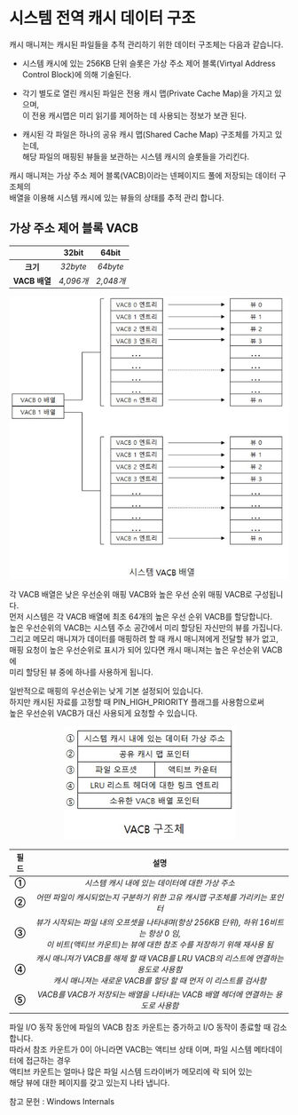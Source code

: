 # 시스템 전역 캐시 데이터 구조

캐시 매니져는 캐시된 파일들을 추적 관리하기 위한 데이터 구조체는 다음과 같습니다.  
- 시스템 캐시에 있는 256KB 단위 슬롯은 가상 주소 제어 블록(Virtyal Address Control Block)에 의해 기술된다.  

- 각기 별도로 열린 캐시된 파일은 전용 캐시 맵(Private Cache Map)을 가지고 있으며,  
이 전용 캐시맵은 미리 읽기를 제어하는 데 사용되는 정보가 보관 된다.  

- 캐시된 각 파일은 하나의 공유 캐시 맵(Shared Cache Map) 구조체를 가지고 있는데,  
해당 파일의 매핑된 뷰들을 보관하는 시스템 캐시의 슬롯들을 가리킨다.  

캐시 매니져는 가상 주소 제어 블록(VACB)이라는 넨페이지드 풀에 저장되는 데이터 구조체의   
배열을 이용해 시스템 캐시에 있는 뷰들의 상태를 추적 관리 합니다.  

## 가상 주소 제어 블록 VACB  
|   |  <center>32bit</center> |  <center>64bit</center> | 
|:--------:|:--------:|:--------:|
|**<center> 크기 </center>** |*<center> 32byte </center>* |*<center> 64byte </center>* |
|**<center> VACB 배열 </center>** |*<center> 4,096개 </center>* |*<center> 2,048개 </center>* |

![이미지](./images/캐시데이터구조1.jpg)  

각 VACB 배열은 낮은 우선순위 매핑 VACB와 높은 우선 순위 매핑 VACB로 구성됩니다.  
먼저 시스템은 각 VACB 배열에 최초 64개의 높은 우선 순위 VACB를 할당합니다.  
높은 우선순위의 VACB는 시스템 주소 공간에서 미리 할당된 자신만의 뷰를 가집니다.  
그리고 메모리 매니져가 데이터를 매핑하려 할 때 캐시 매니져에게 전달할 뷰가 없고,  
매핑 요청이 높은 우선순위로 표시가 되어 있다면 캐시 매니져는 높은 우선순위 VACB에  
미리 할당된 뷰 중에 하나를 사용하게 됩니다.  

일반적으로 매핑의 우선순위는 낮게 기본 설정되어 있습니다.  
하지만 캐시된 자료를 고정할 때 PIN_HIGH_PRIORITY 플래그를 사용함으로써  
높은 우선순위 VACB가 대신 사용되게 요청할 수 있습니다.  

<p align="center">
<img src="./images/캐시데이터구조2.jpg">
</p>

|  <center>필드</center> |  <center>설명</center> | 
|:--------:|:--------:|
|**<center>①</center>** |*<center>시스템 캐시 내에 있는 데이터에 대한 가상 주소</center>* |
|**<center>②</center>** |*<center>어떤 파일이 캐시되었는지 구분하기 위한 고유 캐시맵 구조체를 가리키는 포인터</center>* |
|**<center>③</center>** |*<center>뷰가 시작되는 파일 내의 오프셋을 나타내며(항상 256KB 단위), 하위 16비트는 항상 0 임,<br>이 비트(액티브 카운트)는 뷰에 대한 참조 수를 저장하기 위해 재사용 됨</center>* |
|**<center>④</center>** |*<center>캐시 매니져가 VACB를 해제 할 때 VACB를 LRU VACB의 리스트에 연결하는 용도로 사용함 <br>캐시 매니져는 새로운 VACB를 할당 할 때 먼저 이 리스트를 검사함</center>* |
|**<center>⑤</center>** |*<center>VACB를 VACB가 저장되는 배열을 나타내는 VACB 배열 헤더에 연결하는 용도로 사용함</center>* |

파일 I/O 동작 동안에 파일의 VACB 참조 카운트는 증가하고 I/O 동작이 종료할 때 감소합니다.  
따라서 참조 카운트가 0이 아니라면 VACB는 액티브 상태 이며, 파일 시스템 메타데이터에 접근하는 경우  
액티브 카운트는 얼마나 많은 파일 시스템 드라이버가 메모리에 락 되어 있는   
해당 뷰에 대한 페이지를 갖고 있는지 나타 냅니다.  

참고 문헌 : Windows Internals
